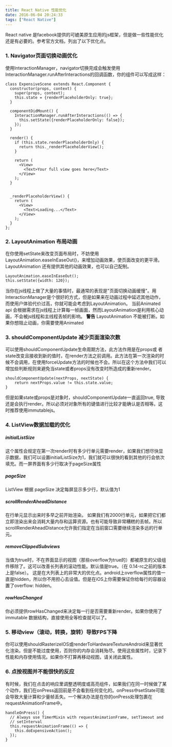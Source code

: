 ```yaml
---
title: React Native 性能优化
date: 2016-06-04 20:24:33
tags: ["React Native"]
---
```


React native 是facebook提供的可媲美原生应用的js框架，但是做一些性能优化还是有必要的。参考官方文档，列出了以下优化点。

<!-- more -->

### 1. Navigator页面切换动画优化

使用InteractionManager，navigator切换完成会触发使用InteractionManager.runAfterInteractions的回调函数，你的组件可以写成这样：

    class ExpensiveScene extends React.Component {
      constructor(props, context) {
        super(props, context);
        this.state = {renderPlaceholderOnly: true};
      }

      componentDidMount() {
        InteractionManager.runAfterInteractions(() => {
          this.setState({renderPlaceholderOnly: false});
        });
      }

      render() {
        if (this.state.renderPlaceholderOnly) {
          return this._renderPlaceholderView();
        }

        return (
          <View>
            <Text>Your full view goes here</Text>
          </View>
        );
      }


      _renderPlaceholderView() {
        return (
          <View>
            <Text>Loading...</Text>
          </View>
        );
      }
    };

### 2. LayoutAnimation 布局动画

在你使用setState来改变页面布局时，不妨使用LayoutAnimation.easeInEaseOut()，来增加动画效果，使页面改变的更平滑。LayoutAnimation 还有提供其他的动画效果，也可以自己配制。

	LayoutAnimation.easeInEaseOut();
    this.setState({width: 120});

当你在js线程上做了大量的事情时，最通常的表现是"页面切换动画缓慢"。用InteractionManager是个很好的方式，但是如果来在动画过程中延迟其他动作，而使用户体验代价过高，你就可能会考虑到LayoutAnimation。
当前Animated api 会根据需求在js线程上计算每一帧画面，然而LayoutAnimation是利用核心动画，不会被js线程和主线程丢帧的影响。
**警告** LayoutAnimation 不能被打断。如果你想阻止动画，你需要使用Animated

### 3. shouldComponentUpdate 减少页面渲染次数

可以使用shouldComponentUpdate生命周期方法，此方法作用是在props或 者state改变且接收到新的值时，在render方法之前调用。此方法在第一次渲染的时候不会调用，在使用forceUpdate方法的时候也不会。所以在这个方法中我们可以增加些判断规则来避免当state或者props没有改变时所造成的重新render。

    shouldComponentUpdate(nextProps, nextState) {
    	return nextProps.value != this.state.value;
    }

但是如果state或props是对象时，shouldComponentUpdate一直返回true, 导致还是会执行render。所以必须对对象所有的键值进行比较才能确认是否相等。这时推荐使用immutablejs。

### 4. ListView数据加载的优化

##### initialListSize

这个属性会规定在第一次render时有多少行单元需要render，如果我们想尽快显示数据，我们可以设置initialListSize为1，我们就可以很快的看到其他的行会依次填充。而一屏界面有多少行取决于pageSize属性

##### pageSize

ListView 根据 pageSize 决定每屏显示多少行，默认值为1

##### scrollRenderAheadDistance

在行单元显示出来时多早之前开始渲染。
如果我们有2000行单元，如果把它们都立即渲染出来会消耗大量内存和运算资源。也有可能导致非常糟糕的丢帧。所以scrollRenderAheadDistance允许我们指定在当前窗口需要继续渲染多远的行单元。

##### removeClippedSubviews

当值为true时，不在界面显示的视图（那些overflow为true的）都被原生的父级组件移除了。这可以改善长列表的滚动性能。默认值是true。（在 0.14-rc之前的版本上是false）。
这是在大列表上的非常大的优化点。android上overflow属性的值一直是hidden，所以你不用担心去设值。但是在iOS上你需要保证你给每行的容器设置了overflow: hidden。

##### rowHasChanged

你必须提供rowHasChanged来决定每一行是否需要重新render。如果你使用了immutable 数据结构，直接使用全等检查就可以了。

### 5. 移动view（滚动，转换，旋转）导致FPS下降

你可以使用shouldRasterizeIOS或renderToHardwareTextureAndroid来显著优化渲染。但是不能过度使用，否则你的内存会消耗殆尽。使用这些属性时，记录下性能和内存使用情况。如果你不打算再移动视图，请关闭此属性。

### 6. 点按视图并不能很快的反应

有时候，我们在点击的响应里调整透明度或高亮组件，如果我们在同一时候做了某个动作，我们在onPress返回前是不会看到任何变化的。onPress中setState可能会导致大量计算和少量帧丢失。一个解决办法是在你的onPress处理包裹在requestAnimationFrame中。

    handleOnPress() {
      // Always use TimerMixin with requestAnimationFrame, setTimeout and
      // setInterval
      this.requestAnimationFrame(() => {
        this.doExpensiveAction();
      });
    }

